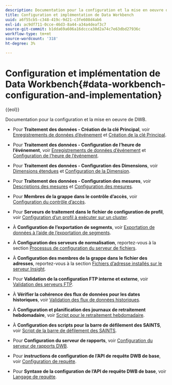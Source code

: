 ```yaml
---
description: Documentation pour la configuration et la mise en oeuvre de DWB.
title: Configuration et implémentation de Data Workbench
uuid: a6f55cb5-c348-419c-9d21-c3fe608d4ab6
exl-id: ac9df711-0cce-46d3-8a44-a34a4deaf3c7
source-git-commit: b1dda69a606a16dccca30d2a74c7e63dbd27936c
workflow-type: tm+mt
source-wordcount: '318'
ht-degree: 3%

---
```


# Configuration et implémentation de Data Workbench{#data-workbench-configuration-and-implementation}

{{eol}}

Documentation pour la configuration et la mise en oeuvre de DWB.

* Pour **Traitement des données - Création de la clé Principal**, voir [Enregistrements de données d’événement](https://experienceleague.adobe.com/docs/data-workbench/using/dataset/c-ev-data-rec-fields.html) et [Création de la clé Principal](../../../home/dwb-implement-overview/dwb-implement-configure/dwb-implement-primary-key.md#concept-04e756573bf14d8e953a983e209290bd).

* Pour **Traitement des données - Configuration de l’heure de l’événement**, voir [Enregistrements de données d’événement](https://experienceleague.adobe.com/docs/data-workbench/using/dataset/c-ev-data-rec-fields.html) et [Configuration de l’heure de l’événement](../../../home/dwb-implement-overview/dwb-implement-configure/dwb-implement-event-time.md#concept-7f84404b57e54d879411621660d20708).

* Pour **Traitement des données - Configuration des Dimensions**, voir [Dimensions étendues](https://experienceleague.adobe.com/docs/data-workbench/using/dataset/extended-dimensions/c-abt-ex-dim.html) et [Configuration de la Dimension](../../../home/dwb-implement-overview/dwb-implement-configure/dwb-implement-dim-setup.md#concept-cf6e1e55038042c3ac3ae5921316538f).

* Pour **Traitement des données - Configuration des mesures**, voir [Descriptions des mesures](https://experienceleague.adobe.com/docs/analytics/components/variables/metrics/metricslist.html) et [Configuration des mesures](../../../home/dwb-implement-overview/dwb-implement-configure/dwb-implement-metric-setup.md#concept-f568a931db5b4b62b7b1e7827c7f7bf6).

* Pour **Membres de la grappe dans le contrôle d’accès**, voir [Configuration du contrôle d’accès](https://experienceleague.adobe.com/docs/data-workbench/using/server-admin-install/admin-dwb-server/access-control/c-config-acs-ctrl.html).

* Pour **Serveurs de traitement dans le fichier de configuration de profil**, voir [Configuration d’un profil à exécuter sur un cluster](https://experienceleague.adobe.com/docs/data-workbench/using/server-admin-install/install-servers/insight-server-clusters/install-insight-server-cluster/c-config-prof-run-clstr.html).

* À **Configuration de l’exportation de segments**, voir [Exportation de données à l’aide de l’exportation de segments](https://experienceleague.adobe.com/docs/data-workbench/using/client/export-data/c-exp-data-seg-exp.html).

* À **Configuration des serveurs de normalisation**, reportez-vous à la section [Processus de configuration du serveur de fichiers](https://experienceleague.adobe.com/docs/data-workbench/using/dataset/log-proc-config-file/c-ins-svr-file-svr-unit.html).

* À **Configuration des membres de la grappe dans le fichier des adresses**, reportez-vous à la section [Fichiers d’adresse installés sur le serveur Insight](https://experienceleague.adobe.com/docs/data-workbench/using/server-admin-install/install-servers/insight-server-dpu/server-network-location/c-addr-file-inst.html).

* Pour **Validation de la configuration FTP interne et externe**, voir [Validation des serveurs FTP](../../../home/dwb-implement-overview/dwb-implement-configure/dwb-implement-validation-ftp.md#concept-8b677e0581c1490ebfbefdbedaf28d54).

* À **Vérifier la cohérence des flux de données pour les dates historiques**, voir [Validation des flux de données historiques](../../../home/dwb-implement-overview/dwb-implement-configure/dwb-implement-datafeeds-historical.md#concept-03639f41b5944a018095b467e6a08b4b).

* À **Configuration et planification des journaux de retraitement hebdomadaire**, voir [Script pour le retraitement hebdomadaire](../../../home/dwb-implement-overview/dwb-implement-configure/dwb-implement-reprocess-scripting.md#concept-60529e12d6d94386a02c1c6fdedf0295).

* À **Configuration des scripts pour la barre de défilement des SAINTS**, voir [Script de la barre de défilement des SAINTS](../../../home/dwb-implement-overview/dwb-implement-configure/dwb-implement-saint-scripting.md#concept-8631931cd7f14d64a97c426f3bc7a076).

* Pour **Configuration du serveur de rapports**, voir [Configuration du serveur de rapports DWB](https://experienceleague.adobe.com/docs/data-workbench/using/client/qry-lang-syntx/c-qry-lang-syntx.html).

* Pour **instructions de configuration de l’API de requête DWB de base**, voir [Configuration de requête](../../../home/dwb-implement-overview/dwb-implement-configure/dwb-implement-query-api.md#concept-94a135c593fe47dcb2f1e06abab6c78b).

* Pour **Syntaxe de la configuration de l’API de requête DWB de base**, voir [Langage de requête](https://experienceleague.adobe.com/docs/data-workbench/using/client/qry-lang-syntx/c-qry-lang-syntx.html).
